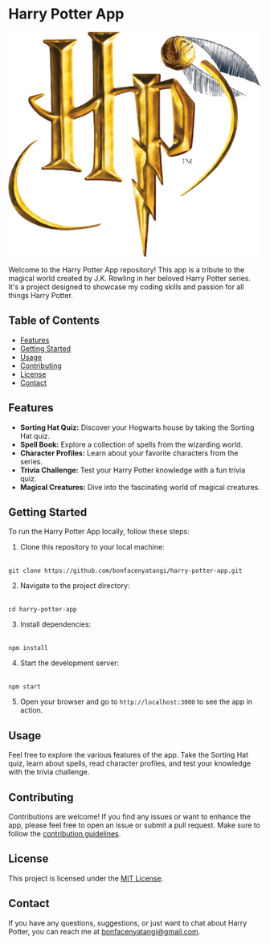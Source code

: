 # Harry Potter App

![Harry Potter App Logo](./public/logo.png)

Welcome to the Harry Potter App repository! This app is a tribute to the magical world created by J.K. Rowling in her beloved Harry Potter series. It's a project designed to showcase my coding skills and passion for all things Harry Potter.

## Table of Contents

- [Features](#features)
- [Getting Started](#getting-started)
- [Usage](#usage)
- [Contributing](#contributing)
- [License](#license)
- [Contact](#contact)

## Features

- **Sorting Hat Quiz:** Discover your Hogwarts house by taking the Sorting Hat quiz.
- **Spell Book:** Explore a collection of spells from the wizarding world.
- **Character Profiles:** Learn about your favorite characters from the series.
- **Trivia Challenge:** Test your Harry Potter knowledge with a fun trivia quiz.
- **Magical Creatures:** Dive into the fascinating world of magical creatures.

## Getting Started

To run the Harry Potter App locally, follow these steps:

1. Clone this repository to your local machine:
```

git clone https://github.com/bonfacenyatangi/harry-potter-app.git

```

2. Navigate to the project directory:
```

cd harry-potter-app

```

3. Install dependencies:
```

npm install

```

4. Start the development server:
```

npm start

```

5. Open your browser and go to `http://localhost:3000` to see the app in action.

## Usage

Feel free to explore the various features of the app. Take the Sorting Hat quiz, learn about spells, read character profiles, and test your knowledge with the trivia challenge.

## Contributing

Contributions are welcome! If you find any issues or want to enhance the app, please feel free to open an issue or submit a pull request. Make sure to follow the [contribution guidelines](CONTRIBUTING.md).

## License

This project is licensed under the [MIT License](LICENSE).

## Contact

If you have any questions, suggestions, or just want to chat about Harry Potter, you can reach me at [bonfacenyatangi@gmail.com](mailto:bonfacenyatangi@gmail.com).

